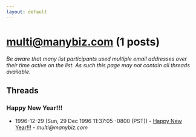 ```yaml
---
layout: default
---
```


# multi@manybiz.com (1 posts)

_Be aware that many list participants used multiple email addresses over their time active on the list. As such this page may not contain all threads available._

## Threads

### Happy New Year!!!
+ 1996-12-29 (Sun, 29 Dec 1996 11:37:05 -0800 (PST)) - [Happy New Year!!!](/archive/1996/12/fcf40aa7b7ca5e94509cce0f4772570ea752dbeee633be6b8871e0b0d4c58e1d) - _multi@manybiz.com_

